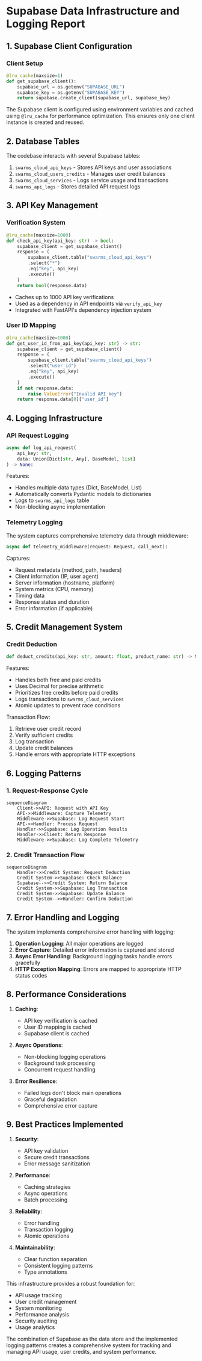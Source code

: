 

# Supabase Data Infrastructure and Logging Report

## 1. Supabase Client Configuration

### Client Setup
```python
@lru_cache(maxsize=1)
def get_supabase_client():
    supabase_url = os.getenv("SUPABASE_URL")
    supabase_key = os.getenv("SUPABASE_KEY")
    return supabase.create_client(supabase_url, supabase_key)
```

The Supabase client is configured using environment variables and cached using `@lru_cache` for performance optimization. This ensures only one client instance is created and reused.

## 2. Database Tables

The codebase interacts with several Supabase tables:

1. `swarms_cloud_api_keys` - Stores API keys and user associations
2. `swarms_cloud_users_credits` - Manages user credit balances
3. `swarms_cloud_services` - Logs service usage and transactions
4. `swarms_api_logs` - Stores detailed API request logs

## 3. API Key Management

### Verification System
```python
@lru_cache(maxsize=1000)
def check_api_key(api_key: str) -> bool:
    supabase_client = get_supabase_client()
    response = (
        supabase_client.table("swarms_cloud_api_keys")
        .select("*")
        .eq("key", api_key)
        .execute()
    )
    return bool(response.data)
```

- Caches up to 1000 API key verifications
- Used as a dependency in API endpoints via `verify_api_key`
- Integrated with FastAPI's dependency injection system

### User ID Mapping
```python
@lru_cache(maxsize=1000)
def get_user_id_from_api_key(api_key: str) -> str:
    supabase_client = get_supabase_client()
    response = (
        supabase_client.table("swarms_cloud_api_keys")
        .select("user_id")
        .eq("key", api_key)
        .execute()
    )
    if not response.data:
        raise ValueError("Invalid API key")
    return response.data[0]["user_id"]
```

## 4. Logging Infrastructure

### API Request Logging
```python
async def log_api_request(
    api_key: str, 
    data: Union[Dict[str, Any], BaseModel, list]
) -> None:
```

Features:
- Handles multiple data types (Dict, BaseModel, List)
- Automatically converts Pydantic models to dictionaries
- Logs to `swarms_api_logs` table
- Non-blocking async implementation

### Telemetry Logging

The system captures comprehensive telemetry data through middleware:

```python
async def telemetry_middleware(request: Request, call_next):
```

Captures:
- Request metadata (method, path, headers)
- Client information (IP, user agent)
- Server information (hostname, platform)
- System metrics (CPU, memory)
- Timing data
- Response status and duration
- Error information (if applicable)

## 5. Credit Management System

### Credit Deduction
```python
def deduct_credits(api_key: str, amount: float, product_name: str) -> None:
```

Features:
- Handles both free and paid credits
- Uses Decimal for precise arithmetic
- Prioritizes free credits before paid credits
- Logs transactions to `swarms_cloud_services`
- Atomic updates to prevent race conditions

Transaction Flow:
1. Retrieve user credit record
2. Verify sufficient credits
3. Log transaction
4. Update credit balances
5. Handle errors with appropriate HTTP exceptions

## 6. Logging Patterns

### 1. Request-Response Cycle
```mermaid
sequenceDiagram
    Client->>API: Request with API Key
    API->>Middleware: Capture Telemetry
    Middleware->>Supabase: Log Request Start
    API->>Handler: Process Request
    Handler->>Supabase: Log Operation Results
    Handler->>Client: Return Response
    Middleware->>Supabase: Log Complete Telemetry
```

### 2. Credit Transaction Flow
```mermaid
sequenceDiagram
    Handler->>Credit System: Request Deduction
    Credit System->>Supabase: Check Balance
    Supabase-->>Credit System: Return Balance
    Credit System->>Supabase: Log Transaction
    Credit System->>Supabase: Update Balance
    Credit System-->>Handler: Confirm Deduction
```

## 7. Error Handling and Logging

The system implements comprehensive error handling with logging:

1. **Operation Logging**: All major operations are logged
2. **Error Capture**: Detailed error information is captured and stored
3. **Async Error Handling**: Background logging tasks handle errors gracefully
4. **HTTP Exception Mapping**: Errors are mapped to appropriate HTTP status codes

## 8. Performance Considerations

1. **Caching**:
   - API key verification is cached
   - User ID mapping is cached
   - Supabase client is cached

2. **Async Operations**:
   - Non-blocking logging operations
   - Background task processing
   - Concurrent request handling

3. **Error Resilience**:
   - Failed logs don't block main operations
   - Graceful degradation
   - Comprehensive error capture

## 9. Best Practices Implemented

1. **Security**:
   - API key validation
   - Secure credit transactions
   - Error message sanitization

2. **Performance**:
   - Caching strategies
   - Async operations
   - Batch processing

3. **Reliability**:
   - Error handling
   - Transaction logging
   - Atomic operations

4. **Maintainability**:
   - Clear function separation
   - Consistent logging patterns
   - Type annotations

This infrastructure provides a robust foundation for:
- API usage tracking
- User credit management
- System monitoring
- Performance analysis
- Security auditing
- Usage analytics

The combination of Supabase as the data store and the implemented logging patterns creates a comprehensive system for tracking and managing API usage, user credits, and system performance.
